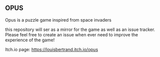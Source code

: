 ## OPUS

Opus is a puzzle game inspired from space invaders

this repository will ser as a mirror for the game as well as an issue tracker.
Please feel free to create an issue when ever need to improve the experience of the game!

Itch.io page:
https://louisbertrand.itch.io/opus
